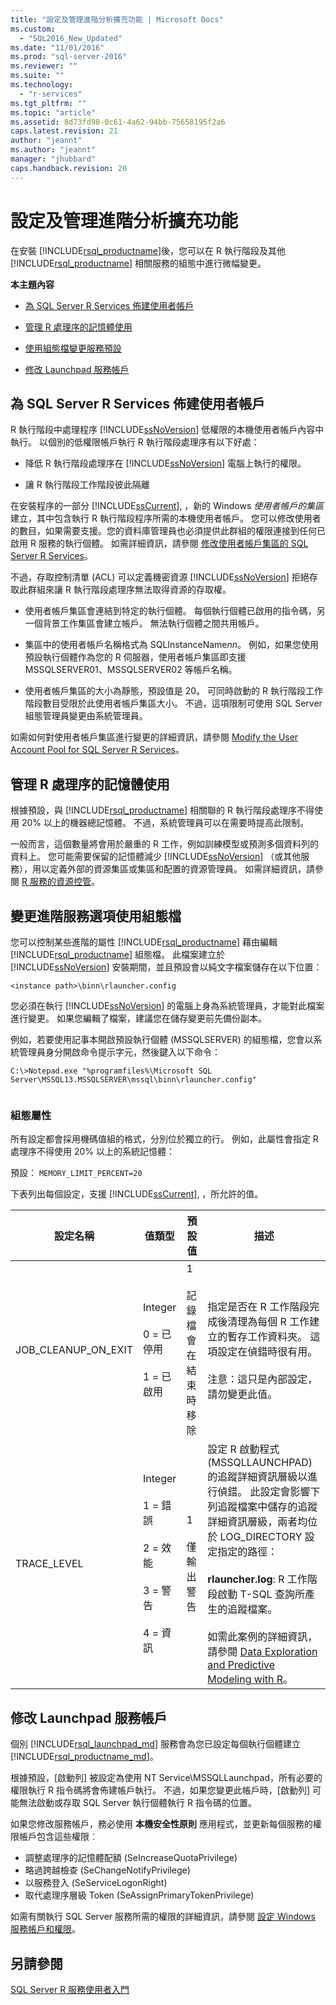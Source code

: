 ```yaml
---
title: "設定及管理進階分析擴充功能 | Microsoft Docs"
ms.custom: 
  - "SQL2016_New_Updated"
ms.date: "11/01/2016"
ms.prod: "sql-server-2016"
ms.reviewer: ""
ms.suite: ""
ms.technology: 
  - "r-services"
ms.tgt_pltfrm: ""
ms.topic: "article"
ms.assetid: 8d73fd98-0c61-4a62-94bb-75658195f2a6
caps.latest.revision: 21
author: "jeannt"
ms.author: "jeannt"
manager: "jhubbard"
caps.handback.revision: 20
---
```

# 設定及管理進階分析擴充功能
  在安裝 [!INCLUDE[rsql_productname](../../includes/rsql-productname-md.md)]後，您可以在 R 執行階段及其他 [!INCLUDE[rsql_productname](../../includes/rsql-productname-md.md)] 相關服務的組態中進行微幅變更。  
  
  
 **本主題內容**  
  
-   [為 SQL Server R Services 佈建使用者帳戶](#bkmk_Provisioning)  
  
-   [管理 R 處理序的記憶體使用](#bkmk_ManagingMemory)  
  
-   [使用組態檔變更服務預設](#bkmk_ChangingConfig) 

-   [修改 Launchpad 服務帳戶](#bkmk_Launchpad) 
  
##  <a name="bkmk_Provisioning"></a> 為 SQL Server R Services 佈建使用者帳戶  
 R 執行階段中處理程序 [!INCLUDE[ssNoVersion](../../includes/ssnoversion-md.md)] 低權限的本機使用者帳戶內容中執行。 以個別的低權限帳戶執行 R 執行階段處理序有以下好處：  
  
-   降低 R 執行階段處理序在 [!INCLUDE[ssNoVersion](../../includes/ssnoversion-md.md)] 電腦上執行的權限。  
  
-   讓 R 執行階段工作階段彼此隔離  
  
 在安裝程序的一部分 [!INCLUDE[ssCurrent](../../includes/sscurrent-md.md)], ，新的 Windows *使用者帳戶的集區* 建立，其中包含執行 R 執行階段程序所需的本機使用者帳戶。 您可以修改使用者的數目，如果需要支援。您的資料庫管理員也必須提供此群組的權限連接到任何已啟用 R 服務的執行個體。 如需詳細資訊，請參閱 [修改使用者帳戶集區的 SQL Server R Services](../../advanced-analytics/r-services/modify-the-user-account-pool-for-sql-server-r-services.md)。  
  
 不過，存取控制清單 (ACL) 可以定義機密資源 [!INCLUDE[ssNoVersion](../../includes/ssnoversion-md.md)] 拒絕存取此群組來讓 R 執行階段處理序無法取得資源的存取權。  
  
-   使用者帳戶集區會連結到特定的執行個體。  每個執行個體已啟用的指令碼，另一個背景工作集區會建立帳戶。 無法執行個體之間共用帳戶。
  
-   集區中的使用者帳戶名稱格式為 SQLInstanceName*nn*。 例如，如果您使用預設執行個體作為您的 R 伺服器，使用者帳戶集區即支援 MSSQLSERVER01、MSSQLSERVER02 等帳戶名稱。  
  
-   使用者帳戶集區的大小為靜態，預設值是 20。 可同時啟動的 R 執行階段工作階段數目受限於此使用者帳戶集區大小。 不過，這項限制可使用 SQL Server 組態管理員變更由系統管理員。  
  
  
 如需如何對使用者帳戶集區進行變更的詳細資訊，請參閱 [Modify the User Account Pool for SQL Server R Services](../../advanced-analytics/r-services/modify-the-user-account-pool-for-sql-server-r-services.md)。  
  
##  <a name="bkmk_ManagingMemory"></a> 管理 R 處理序的記憶體使用  
 根據預設，與 [!INCLUDE[rsql_productname](../../includes/rsql-productname-md.md)] 相關聯的 R 執行階段處理序不得使用 20% 以上的機器總記憶體。 不過，系統管理員可以在需要時提高此限制。  
  
 一般而言，這個數量將會用於嚴重的 R 工作，例如訓練模型或預測多個資料列的資料上。 您可能需要保留的記憶體減少 [!INCLUDE[ssNoVersion](../../includes/ssnoversion-md.md)] （或其他服務），用以定義外部的資源集區或集區和配置的資源管理員。 如需詳細資訊，請參閱 [R 服務的資源控管](../../advanced-analytics/r-services/resource-governance-for-r-services.md)。  
  
##  <a name="bkmk_ChangingConfig"></a> 變更進階服務選項使用組態檔  
 
您可以控制某些進階的屬性 [!INCLUDE[rsql_productname](../../includes/rsql-productname-md.md)] 藉由編輯 [!INCLUDE[rsql_productname](../../includes/rsql-productname-md.md)] 組態檔。 此檔案建立於 [!INCLUDE[ssNoVersion](../../includes/ssnoversion-md.md)] 安裝期間，並且預設會以純文字檔案儲存在以下位置：  
 
```  
<instance path>\binn\rlauncher.config  
```  
  
 您必須在執行 [!INCLUDE[ssNoVersion](../../includes/ssnoversion-md.md)] 的電腦上身為系統管理員，才能對此檔案進行變更。 如果您編輯了檔案，建議您在儲存變更前先備份副本。  
  
 例如，若要使用記事本開啟預設執行個體 (MSSQLSERVER) 的組態檔，您會以系統管理員身分開啟命令提示字元，然後鍵入以下命令：  
  
```  
C:\>Notepad.exe "%programfiles%\Microsoft SQL Server\MSSQL13.MSSQLSERVER\mssql\binn\rlauncher.config"  
  
```  
  
###  <a name="bkmk_properties"></a> 組態屬性  
 所有設定都會採用機碼值組的格式，分別位於獨立的行。 例如，此屬性會指定 R 處理序不得使用 20% 以上的系統記憶體：  
  
 預設： `MEMORY_LIMIT_PERCENT=20`  
  
 下表列出每個設定，支援 [!INCLUDE[ssCurrent](../../includes/sscurrent-md.md)], ，所允許的值。  
  
|設定名稱|值類型|預設值|描述|  
|------------------|----------------|-------------|-----------------|  
|JOB_CLEANUP_ON_EXIT|Integer<br /><br /> 0 = 已停用<br /><br /> 1 = 已啟用|1<br /><br /> 記錄檔會在結束時移除|指定是否在 R 工作階段完成後清理為每個 R 工作建立的暫存工作資料夾。 這項設定在偵錯時很有用。<br /><br /> 注意：這只是內部設定，請勿變更此值。|  
|TRACE_LEVEL|Integer<br /><br /> 1 = 錯誤<br /><br /> 2 = 效能<br /><br /> 3 = 警告<br /><br /> 4 = 資訊|1<br /><br /> 僅輸出警告|設定 R 啟動程式 (MSSQLLAUNCHPAD) 的追蹤詳細資訊層級以進行偵錯。 此設定會影響下列追蹤檔案中儲存的追蹤詳細資訊層級，兩者均位於 LOG_DIRECTORY 設定指定的路徑：<br /><br /> **rlauncher.log**: R 工作階段啟動 T-SQL 查詢所產生的追蹤檔案。<br /><br /> 如需此案例的詳細資訊，請參閱 [Data Exploration and Predictive Modeling with R](../../advanced-analytics/r-services/data-exploration-and-predictive-modeling-with-r.md)。|  

## <a name="bkmk_Launchpad"></a>修改 Launchpad 服務帳戶

個別 [!INCLUDE[rsql_launchpad_md](../../includes/rsql-launchpad-md.md)] 服務會為您已設定每個執行個體建立 [!INCLUDE[rsql_productname_md](../../includes/rsql-productname-md.md)]。 

根據預設，[啟動列] 被設定為使用 NT Service\MSSQLLaunchpad，所有必要的權限執行 R 指令碼將會佈建帳戶執行。 不過，如果您變更此帳戶時，[啟動列] 可能無法啟動或存取 SQL Server 執行個體執行 R 指令碼的位置。
 
  如果您修改服務帳戶，務必使用 **本機安全性原則** 應用程式，並更新每個服務的權限帳戶包含這些權限︰
  + 調整處理序的記憶體配額 (SeIncreaseQuotaPrivilege)
  + 略過跨越檢查 (SeChangeNotifyPrivilege)
  + 以服務登入 (SeServiceLogonRight)
  + 取代處理序層級 Token (SeAssignPrimaryTokenPrivilege)

如需有關執行 SQL Server 服務所需的權限的詳細資訊，請參閱 [設定 Windows 服務帳戶和權限](https://msdn.microsoft.com/library/ms143504.aspx#Windows)。
   
## 另請參閱  
 [SQL Server R 服務使用者入門](../../advanced-analytics/r-services/getting-started-with-sql-server-r-services.md)  
  
  